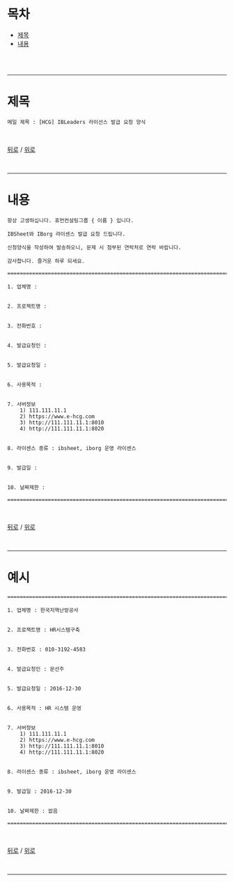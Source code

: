 # 목차

- [제목](#제목)
- [내용](#내용)

<br>
<br>
<hr>

# 제목
```
메일 제목 : [HCG] IBLeaders 라이선스 발급 요청 양식
```

<br>

[뒤로](https://github.com/InSeong-So/HCG_OJT) / [위로](#목차)

<br>
<hr>

# 내용
```
항상 고생하십니다. 휴먼컨설팅그룹 { 이름 } 입니다.

IBSheet와 IBorg 라이센스 발급 요청 드립니다.

신청양식을 작성하여 발송하오니, 문제 시 첨부된 연락처로 연락 바랍니다.

감사합니다. 즐거운 하루 되세요.

=============================================================================

1. 업체명 : 


2. 프로젝트명 : 


3. 전화번호 : 


4. 발급요청인 : 


5. 발급요청일 : 


6. 사용목적 : 


7. 서버정보
    1) 111.111.11.1
    2) https://www.e-hcg.com
    3) http://111.111.11.1:8010
    4) http://111.111.11.1:8020


8. 라이센스 종류 : ibsheet, iborg 운영 라이센스
 

9. 발급일 : 


10. 날짜제한 : 

=============================================================================
```

<br>

[뒤로](https://github.com/InSeong-So/HCG_OJT) / [위로](#목차)

<br>
<hr>

# 예시
```
=============================================================================

1. 업체명 : 한국지역난방공사


2. 프로젝트명 : HR시스템구축


3. 전화번호 : 010-3192-4583


4. 발급요청인 : 문선주


5. 발급요청일 : 2016-12-30


6. 사용목적 : HR 시스템 운영


7. 서버정보
    1) 111.111.11.1
    2) https://www.e-hcg.com
    3) http://111.111.11.1:8010
    4) http://111.111.11.1:8020


8. 라이센스 종류 : ibsheet, iborg 운영 라이센스
 

9. 발급일 : 2016-12-30


10. 날짜제한 : 없음

=============================================================================
```

<br>

[뒤로](https://github.com/InSeong-So/HCG_OJT) / [위로](#목차)

<br>
<hr>
